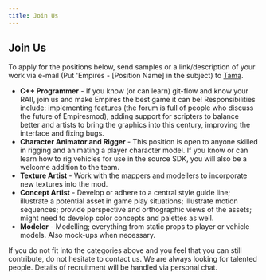 ```yaml
---
title: Join Us
---
```


## Join Us

To apply for the positions below, send samples or a link/description of your work via e-mail (Put 'Empires - [Position Name] in the subject) to [Tama](mailto:t.mcglinn@gmail.com?subject=Inquiry%20regarding%20Open%20Position%20in%20Empires).

* **C++ Programmer** - If you know (or can learn) git-flow and know your RAII, join us and make Empires the best game it can be! Responsibilities include: implementing features (the forum is full of people who discuss the future of Empiresmod), adding support for scripters to balance better and artists to bring the graphics into this century, improving the interface and fixing bugs.
* **Character Animator and Rigger** - This position is open to anyone skilled in rigging and animating a player character model. If you know or can learn how to rig vehicles for use in the source SDK, you will also be a welcome addition to the team.
* **Texture Artist** - Work with the mappers and modellers to incorporate new textures into the mod.
* **Concept Artist** - Develop or adhere to a central style guide line; illustrate a potential asset in game play situations; illustrate motion sequences; provide perspective and orthographic views of the assets; might need to develop color concepts and palettes as well.
* **Modeler** - Modelling; everything from static props to player or vehicle models. Also mock-ups when necessary.

If you do not fit into the categories above and you feel that you can still contribute, do not hesitate to contact us. 
We are always looking for talented people. 
Details of recruitment will be handled via personal chat.